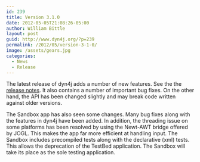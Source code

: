 ```yaml
---
id: 239
title: Version 3.1.0
date: 2012-05-05T21:08:26-05:00
author: William Bittle
layout: post
guid: http://www.dyn4j.org/?p=239
permalink: /2012/05/version-3-1-0/
image: /assets/gears.jpg
categories:
  - News
  - Release
---
```

The latest release of dyn4j adds a number of new features. See the the <a title="Latest Release Notes"  href="https://github.com/dyn4j/dyn4j/blob/master/RELEASE-NOTES.md" target="_blank" rel="noopener">release notes</a>. It also contains a number of important bug fixes. On the other hand, the API has been changed slightly and may break code written against older versions.

The Sandbox app has also seen some changes. Many bug fixes along with the features in dyn4j have been added. In addition, the threading issue on some platforms has been resolved by using the Newt-AWT bridge offered by JOGL. This makes the app far more efficient at handling input. The Sandbox includes precompiled tests along with the declarative (xml) tests. This allows the deprecation of the TestBed application. The Sandbox will take its place as the sole testing application.
